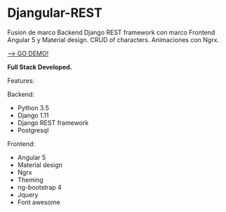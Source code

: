 # Djangular-REST
Fusion de marco Backend Django REST framework con marco Frontend Angular 5 y Material design.
CRUD of characters.
Animaciones con Ngrx.



<a href="https://djangular-rest.herokuapp.com/" target="_blank">--> GO DEMO!</a>

<b>Full Stack Developed.</b> 

Features:

Backend:
- Python 3.5
- Django 1.11
- Django REST framework
- Postgresql

Frontend:
- Angular 5
- Material design
- Ngrx
- Theming
- ng-bootstrap 4
- Jquery
- Font awesome
